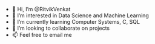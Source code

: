 - 👋 Hi, I’m @RitvikVenkat
- 👀 I’m interested in Data Science and Machine Learning
- 🌱 I’m currently learning Computer Systems, C, SQL
- 💞️ I’m looking to collaborate on projects
- 📫 Feel free to email me

<!---
RitvikVenkat/RitvikVenkat is a ✨ special ✨ repository because its `README.md` (this file) appears on your GitHub profile.
You can click the Preview link to take a look at your changes.
--->
